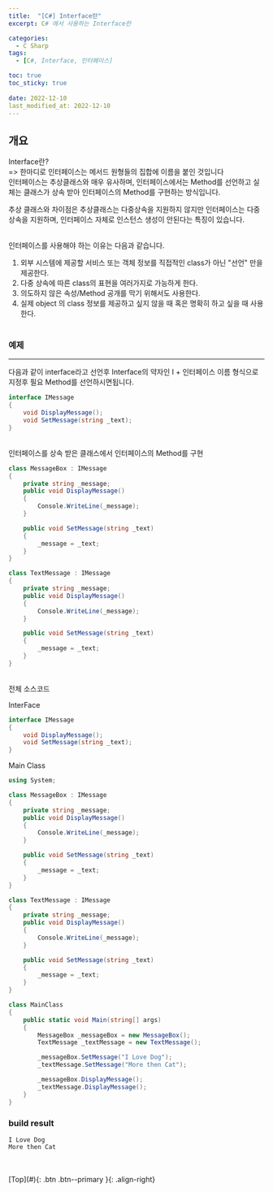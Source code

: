 ```yaml
---
title:  "[C#] Interface란"
excerpt: C# 에서 사용하는 Interface란

categories:
  - C Sharp
tags:
  - [C#, Interface, 인터페이스]

toc: true
toc_sticky: true
 
date: 2022-12-10
last_modified_at: 2022-12-10
---
```


## 개요
Interface란?<br>
=> 한마디로 인터페이스는 메서드 원형들의 집합에 이름을 붙인 것입니다 <br>
인터페이스는 추상클래스와 매우 유사하며, 인터페이스에서는 Method를 선언하고  실체는 클래스가 상속 받아 인터페이스의 Method를 구현하는 방식입니다.

추상 클래스와 차이점은 추상클래스는 다중상속을 지원하지 않지만 인터페이스는 다중상속을 지원하며, 인터페이스 자체로 인스턴스 생성이 안된다는 특징이 있습니다.<br>
<br>

인터페이스를 사용해야 하는 이유는 다음과 같습니다.<br>
1. 외부 시스템에 제공할 서비스 또는 객체 정보를 직접적인 class가 아닌 "선언" 만을 제공한다.
2. 다중 상속에 따른 class의 표현을 여러가지로 가능하게 한다.
3. 의도하지 않은 속성/Method 공개를 막기 위해서도 사용한다.
4. 실제 object 의 class 정보를 제공하고 싶지 않을 때 혹은 명확히 하고 싶을 때 사용한다. 
<br><br>

### 예제
--- 

다음과 같이 interface라고 선언후 Interface의 약자인 I + 인터페이스 이름 형식으로 지정후 필요 Method를 선언하시면됩니다.
``` C#
interface IMessage
{
    void DisplayMessage();
    void SetMessage(string _text);
}
```
 <br> 
인터페이스를 상속 받은 클래스에서 인터페이스의 Method를 구현

``` C#
class MessageBox : IMessage
{
    private string _message;
    public void DisplayMessage()
    {
        Console.WriteLine(_message);
    }

    public void SetMessage(string _text)
    {
        _message = _text;
    }
}

class TextMessage : IMessage
{
    private string _message;
    public void DisplayMessage()
    {
        Console.WriteLine(_message);
    }

    public void SetMessage(string _text)
    {
        _message = _text;
    }
}
```

<br> 
전체 소스코드

InterFace
``` C#
interface IMessage
{
    void DisplayMessage();
    void SetMessage(string _text);
}
```

Main Class
``` C#
using System;

class MessageBox : IMessage
{
    private string _message;
    public void DisplayMessage()
    {
        Console.WriteLine(_message);
    }

    public void SetMessage(string _text)
    {
        _message = _text;
    }
}

class TextMessage : IMessage
{
    private string _message;
    public void DisplayMessage()
    {
        Console.WriteLine(_message);
    }

    public void SetMessage(string _text)
    {
        _message = _text;
    }
}

class MainClass
{
    public static void Main(string[] args)
    {
        MessageBox _messageBox = new MessageBox();
        TextMessage _textMessage = new TextMessage();

        _messageBox.SetMessage("I Love Dog");
        _textMessage.SetMessage("More then Cat");

        _messageBox.DisplayMessage();
        _textMessage.DisplayMessage();
    }
}
```


### build result

```
I Love Dog
More then Cat
```

<br>



<br>
[Top](#){: .btn .btn--primary }{: .align-right}